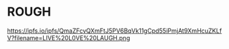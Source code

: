 # ROUGH
https://ipfs.io/ipfs/QmaZFcvQXmFtJ5PV6BqVk11gCpd55iPmjAt9XmHcuZKLfV?filename=LIVE%20L0VE%20LAUGH.png
